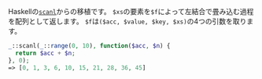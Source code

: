 Haskellの[`scanl`](http://hackage.haskell.org/packages/archive/base/latest/doc/html/Prelude.html#v:scanl)からの移植です。
`$xs`の要素を`$f`によって左結合で畳み込む過程を配列として返します。
`$f`は`($acc, $value, $key, $xs)`の4つの引数を取ります。

```php
_::scanl(_::range(0, 10), function($acc, $n) {
  return $acc + $n;
}, 0);
=> [0, 1, 3, 6, 10, 15, 21, 28, 36, 45]
```
